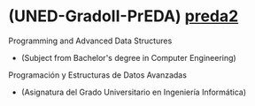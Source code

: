 # (UNED-GradoII-PrEDA) [preda2](https://cibergus.github.io/preda2/)  
Programming and Advanced Data Structures    
- (Subject from Bachelor's degree in Computer Engineering)  


Programación y Estructuras de Datos Avanzadas  
- (Asignatura del Grado Universitario en Ingeniería Informática)
